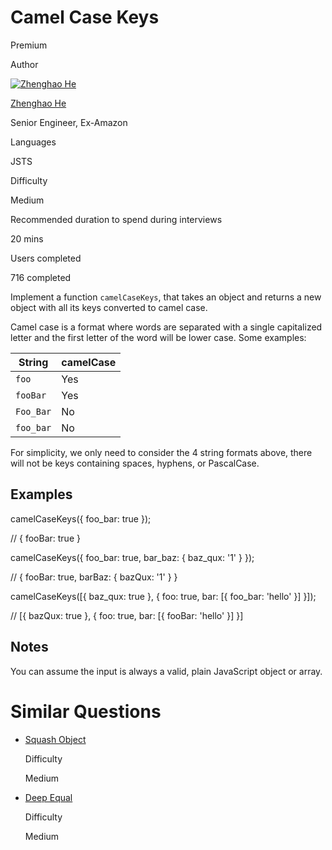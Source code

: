 # Camel Case Keys

Premium

Author

[![Zhenghao He](https://www.greatfrontend.com/img/team/zhenghao.jpg)](https://www.linkedin.com/in/zhenghao-he/)

[Zhenghao He](https://www.linkedin.com/in/zhenghao-he/)[](https://www.linkedin.com/in/zhenghao-he/)

Senior Engineer, Ex-Amazon

Languages

JSTS

Difficulty

Medium

Recommended duration to spend during interviews

20 mins

Users completed

716 completed

Implement a function `camelCaseKeys`, that takes an object and returns a new object with all its keys converted to camel case.

Camel case is a format where words are separated with a single capitalized letter and the first letter of the word will be lower case. Some examples:

|String|camelCase|
|---|---|
|`foo`|Yes|
|`fooBar`|Yes|
|`Foo_Bar`|No|
|`foo_bar`|No|

For simplicity, we only need to consider the 4 string formats above, there will not be keys containing spaces, hyphens, or PascalCase.

## Examples

camelCaseKeys({ foo_bar: true });

// { fooBar: true }

camelCaseKeys({ foo_bar: true, bar_baz: { baz_qux: '1' } });

// { fooBar: true, barBaz: { bazQux: '1' } }

camelCaseKeys([{ baz_qux: true }, { foo: true, bar: [{ foo_bar: 'hello' }] }]);

// [{ bazQux: true }, { foo: true, bar: [{ fooBar: 'hello' }] }]

## Notes

You can assume the input is always a valid, plain JavaScript object or array.

# Similar Questions

- [Squash Object](https://www.greatfrontend.com/questions/javascript/squash-object)
    
    Difficulty
    
    Medium
    
- [Deep Equal](https://www.greatfrontend.com/questions/javascript/deep-equal)
    
    Difficulty
    
    Medium